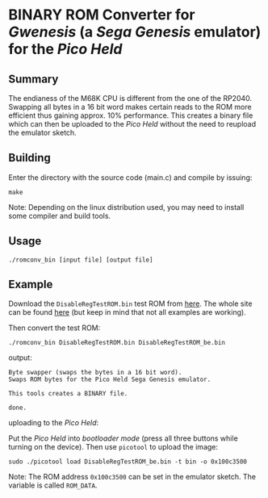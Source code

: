 # **BINARY** ROM Converter for *Gwenesis* (a *Sega Genesis* emulator) for the *Pico Held*

## Summary

The endianess of the M68K CPU is different from the one of the RP2040. Swapping all bytes in a 16 bit word makes certain reads to the ROM more efficient thus gaining approx. 10% performance.
This creates a binary file which can then be uploaded to the *Pico Held* without the need to reupload the emulator sketch.

## Building

Enter the directory with the source code (main.c) and compile by issuing:

`make`

Note: Depending on the linux distribution used, you may need to install some compiler and build tools.

## Usage

`./romconv_bin [input file] [output file]`

## Example

Download the `DisableRegTestROM.bin` test ROM from [here](https://drive.google.com/uc?id=1W08doQKWZPEx7xJX4KlVgBsNMS--zzU3). The whole site can be found [here](http://techdocs.exodusemulator.com/Console/SegaMegaDrive/Software.html#test-roms) (but keep in mind that not all examples are working).

Then convert the test ROM:

`./romconv_bin DisableRegTestROM.bin DisableRegTestROM_be.bin`

output:

```
Byte swapper (swaps the bytes in a 16 bit word).
Swaps ROM bytes for the Pico Held Sega Genesis emulator.

This tools creates a BINARY file.

done.
```

uploading to the *Pico Held*:

Put the *Pico Held* into *bootloader mode* (press all three buttons while turning on the device). Then use `picotool` to upload the image:

`sudo ./picotool load DisableRegTestROM_be.bin -t bin -o 0x100c3500`

Note: The ROM address `0x100c3500` can be set in the emulator sketch. The variable is called `ROM_DATA`.


